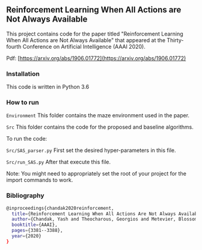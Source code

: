 ## Reinforcement Learning When All Actions are Not Always Available

This project contains code for the paper titled "Reinforcement Learning When All Actions are Not Always Available" that appeared at the Thirty-fourth Conference on Artificial Intelligence (AAAI 2020).

Pdf: [https://arxiv.org/abs/1906.01772](https://arxiv.org/abs/1906.01772) 


### Installation

This code is written in Python 3.6 

### How to run

`Environment` This folder contains the maze environment used in the paper.

`Src` This folder contains the code for the proposed and baseline algorithms.


To run the code:

 `Src/SAS_parser.py` First set the desired hyper-parameters in this file.
 
 `Src/run_SAS.py` After that execute this file.
 
 Note: You might need to appropriately set the root of your project for the import commands to work.
 

### Bibliography

```bash
@inproceedings{chandak2020reinforcement,
  title={Reinforcement Learning When All Actions Are Not Always Available.},
  author={Chandak, Yash and Theocharous, Georgios and Metevier, Blossom and Thomas, Philip S},
  booktitle={AAAI},
  pages={3381--3388},
  year={2020}
}
 